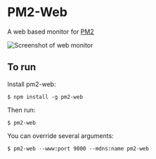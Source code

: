 # PM2-Web

A web based monitor for [PM2](https://github.com/Unitech/pm2)

![Screenshot of web monitor](https://raw.github.com/achingbrain/pm2-web/master/assets/screenshot.png)

## To run

Install pm2-web:

```
$ npm install -g pm2-web
```

Then run:

```
$ pm2-web
```

You can override several arguments:

```
$ pm2-web --www:port 9000 --mdns:name pm2-web
```
